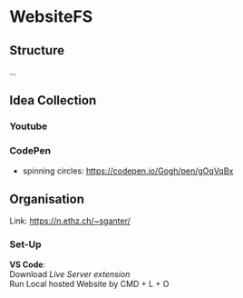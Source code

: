 # WebsiteFS
## Structure
...
## Idea Collection
### Youtube
### CodePen
 - spinning circles: https://codepen.io/Gogh/pen/gOqVqBx

## Organisation
Link: https://n.ethz.ch/~sganter/

### Set-Up
**VS Code**:  
Download *Live Server extension*  
Run Local hosted Website by CMD + L + O
